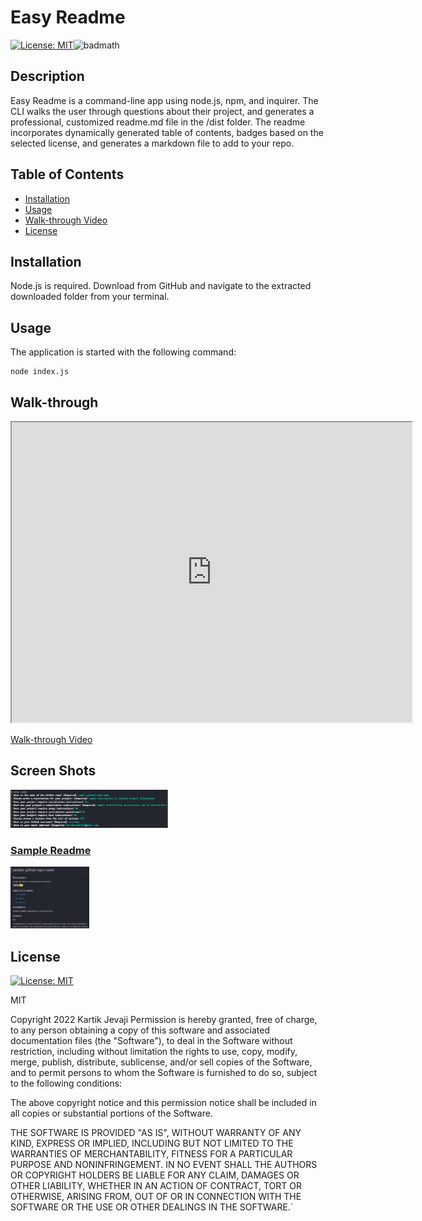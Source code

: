# Easy Readme

[![License: MIT](https://img.shields.io/badge/License-MIT-yellow.svg)](https://opensource.org/licenses/MIT)![badmath](https://img.shields.io/github/languages/top/nitrotap/easy-readme)

## Description

Easy Readme is a command-line app using node.js, npm, and inquirer. The CLI walks the user through questions about their project, and generates a professional, customized readme.md file in the /dist folder. The readme incorporates dynamically generated table of contents, badges based on the selected license, and generates a markdown file to add to your repo.

## Table of Contents

- [Installation](#installation)
- [Usage](#usage)
- [Walk-through Video](#Walk-through)
- [License](#License)

## Installation

Node.js is required. Download from GitHub and navigate to the extracted downloaded folder from your terminal.

## Usage

The application is started with the following command:

```
node index.js
```

## Walk-through

<iframe src="https://drive.google.com/file/d/1GOrqbDBDDhmLev32BxSA7jTfq8CSXPIE/preview" width="640" height="480" allow="autoplay"></iframe>

[Walk-through Video](https://drive.google.com/file/d/1GOrqbDBDDhmLev32BxSA7jTfq8CSXPIE/view)

## Screen Shots

<img src="./assets/images/cli-screen-shot.png" width="50%" height="50%">

### [Sample Readme](./dist/sample-readme.md)

<img src="./assets/images/readme-screen-shot.png" width="25%" height="20%">

<br />

## License

[![License: MIT](https://img.shields.io/badge/License-MIT-yellow.svg)](https://opensource.org/licenses/MIT)

MIT

Copyright 2022 Kartik Jevaji
Permission is hereby granted, free of charge, to any person obtaining a copy of this software and associated documentation files (the "Software"), to deal in the Software without restriction, including without limitation the rights to use, copy, modify, merge, publish, distribute, sublicense, and/or sell copies of the Software, and to permit persons to whom the Software is furnished to do so, subject to the following conditions:

The above copyright notice and this permission notice shall be included in all copies or substantial portions of the Software.

THE SOFTWARE IS PROVIDED "AS IS", WITHOUT WARRANTY OF ANY KIND, EXPRESS OR IMPLIED, INCLUDING BUT NOT LIMITED TO THE WARRANTIES OF MERCHANTABILITY, FITNESS FOR A PARTICULAR PURPOSE AND NONINFRINGEMENT. IN NO EVENT SHALL THE AUTHORS OR COPYRIGHT HOLDERS BE LIABLE FOR ANY CLAIM, DAMAGES OR OTHER LIABILITY, WHETHER IN AN ACTION OF CONTRACT, TORT OR OTHERWISE, ARISING FROM, OUT OF OR IN CONNECTION WITH THE SOFTWARE OR THE USE OR OTHER DEALINGS IN THE SOFTWARE.`
